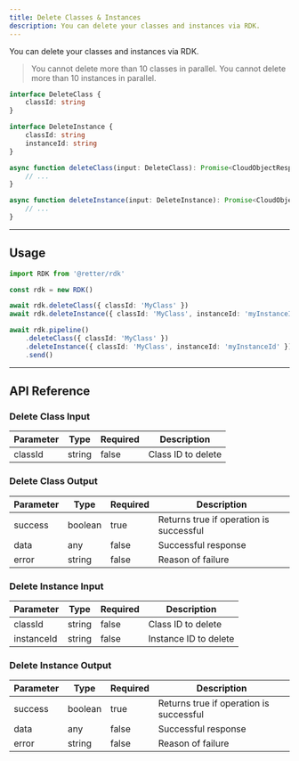 ```yaml
---
title: Delete Classes & Instances
description: You can delete your classes and instances via RDK.
---
```


You can delete your classes and instances via RDK.

> You cannot delete more than 10 classes in parallel.
> You cannot delete more than 10 instances in parallel.

```typescript
interface DeleteClass {
    classId: string
}

interface DeleteInstance {
    classId: string
    instanceId: string
}

async function deleteClass(input: DeleteClass): Promise<CloudObjectResponse | undefined> {
    // ...
}

async function deleteInstance(input: DeleteInstance): Promise<CloudObjectResponse | undefined> {
    // ...
}
```

---

## Usage

```typescript
import RDK from '@retter/rdk'

const rdk = new RDK()

await rdk.deleteClass({ classId: 'MyClass' })
await rdk.deleteInstance({ classId: 'MyClass', instanceId: 'myInstanceId' })

await rdk.pipeline()
    .deleteClass({ classId: 'MyClass' })
    .deleteInstance({ classId: 'MyClass', instanceId: 'myInstanceId' })
    .send()
```

---

## API Reference

### Delete Class Input

| Parameter     | Type                | Required            | Description         |
| ------------- | ------------------- | ------------------- | ------------------- |
| classId       | string              | false               | Class ID to delete |

### Delete Class Output

| Parameter     | Type                | Required            | Description         |
| ------------- | ------------------- | ------------------- | ------------------- |
| success       | boolean             | true                | Returns true if operation is successful |
| data          | any                 | false               | Successful response |
| error         | string              | false               | Reason of failure |

### Delete Instance Input

| Parameter     | Type                | Required            | Description         |
| ------------- | ------------------- | ------------------- | ------------------- |
| classId       | string              | false               | Class ID to delete |
| instanceId    | string              | false               | Instance ID to delete |

### Delete Instance Output

| Parameter     | Type                | Required            | Description         |
| ------------- | ------------------- | ------------------- | ------------------- |
| success       | boolean             | true                | Returns true if operation is successful |
| data          | any                 | false               | Successful response |
| error         | string              | false               | Reason of failure |
